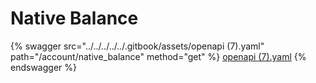 # Native Balance

{% swagger src="../../../../../.gitbook/assets/openapi (7).yaml" path="/account/native_balance" method="get" %}
[openapi (7).yaml](<../../../../../.gitbook/assets/openapi (7).yaml>)
{% endswagger %}
